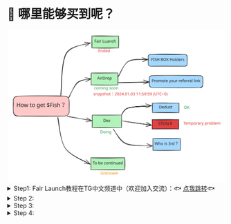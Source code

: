 # 💸 哪里能够买到呢？

<img src="../.gitbook/assets/file.excalidraw.svg" alt="" class="gitbook-drawing">

<details>

<summary>Step1: Fair Launch教程在TG中文频道中（欢迎加入交流）：🐟 <a href="https://t.me/tonfish_en/23194/30810">点我跳转</a>🐟</summary>



</details>

<details>

<summary>Step 2: </summary>



</details>

<details>

<summary>Step 3: </summary>



</details>

<details>

<summary>Step 4: </summary>



</details>
